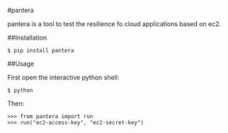 #pantera

pantera is a tool to test the resilience fo cloud applications based on ec2.

##Installation

    $ pip install pantera

##Usage

First open the interactive python shell:

    $ python

Then:

    >>> from pantera import run
    >>> run("ec2-access-key", "ec2-secret-key")

